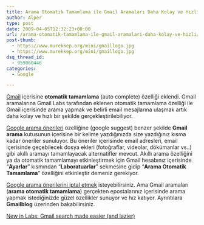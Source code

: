 ```yaml
---
title: Arama Otomatik Tamamlama ile Gmail Aramaları Daha Kolay ve Hızlı
author: Alper
type: post
date: 2009-04-05T12:32:23+00:00
url: /arama-otomatik-tamamlama-ile-gmail-aramalari-daha-kolay-ve-hizli/
post-thumb:
  - https://www.murekkep.org/mini/gmaillogo.jpg
  - https://www.murekkep.org/mini/gmaillogo.jpg
dsq_thread_id:
  - 959060446
categories:
  - Google

---
```

[Gmail][1] içerisine **otomatik tamamlama** (auto complete) özelliği eklendi. Gmail aramalarına Gmail Labs tarafından eklenen otomatik tamamlama özelliği ile Gmail içerisinde arama yapmak ve belirli email mesajlarına ulaşmak artık daha kolay ve hızlı bir şekilde gerçekleştirilebiliyor. 

[Google arama önerileri][2] özelliğine (google suggest) benzer şekilde **Gmail arama** kutusunun içerisine bir kelime yazdığınızda size yazdığınız kısma kadar öneriler sunuluyor. Bu öneriler içerisinde email adresleri, email içerisinde geçebilecek dosya ekleri (fotoğraflar, videolar, dökümanlar vs..) gibi akıllı aramayı tamamlayacak alternatifler mevcut. Akıllı arama özelliğini ya da otomatik tamamlamayı etkinleştirmek için Gmail hesabınız içerisinde &#8220;**Ayarlar**&#8221; kısmından &#8220;**Laboratuarlar**&#8221; sekmesine gidip &#8220;**Arama Otomatik Tamamlama**&#8221; özelliğini etkinleştir demeniz gerekiyor. 

[Google arama önerilerini iptal etmek][3] isteyebilirsiniz. Ama Gmail aramaları (**arama otomatik tamamlama**) gerçekten epostalarınız içerisinde arama yapmak istediğinizde güzel özellikler sunuyor ve hız katıyor. Ayrıntılara **Gmailblog** üzerinden bakabilirsiniz. 

[New in Labs: Gmail search made easier (and lazier)][4]

 [1]: https://gmail.com
 [2]: https://www.murekkep.org/google-aramalari-icin-oneriler-google-suggest-1738
 [3]: https://www.murekkep.org/google-arama-onerilerini-google-suggest-nasil-iptal-edebilirim-1770
 [4]: https://gmailblog.blogspot.com/2009/04/new-in-labs-gmail-search-made-easier.html